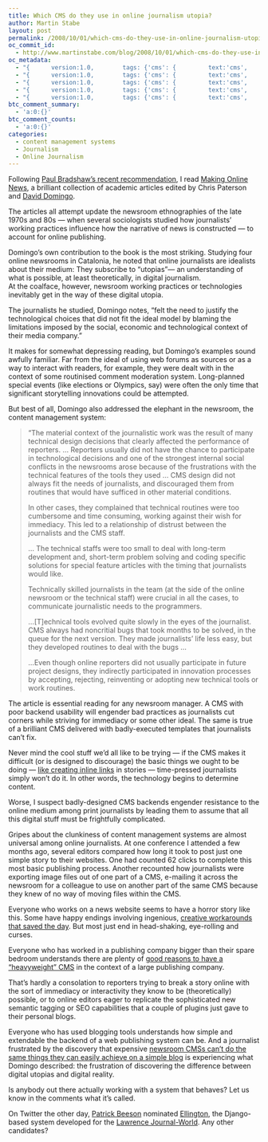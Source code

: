 ```yaml
---
title: Which CMS do they use in online journalism utopia?
author: Martin Stabe
layout: post
permalink: /2008/10/01/which-cms-do-they-use-in-online-journalism-utopia/
oc_commit_id:
  - http://www.martinstabe.com/blog/2008/10/01/which-cms-do-they-use-in-online-journalism-utopia/1222842157
oc_metadata:
  - "{		version:1.0,		tags: {'cms': {			text:'cms',			slug:'cms',			source:null,			bucketName:'current'		},'django': {			text:'django',			slug:'django',			source:null,			bucketName:'current'		},'ellington': {			text:'Ellington',			slug:'ellington',			source:null,			bucketName:'current'		}}	}"
  - "{		version:1.0,		tags: {'cms': {			text:'cms',			slug:'cms',			source:null,			bucketName:'current'		},'django': {			text:'django',			slug:'django',			source:null,			bucketName:'current'		},'ellington': {			text:'Ellington',			slug:'ellington',			source:null,			bucketName:'current'		}}	}"
  - "{		version:1.0,		tags: {'cms': {			text:'cms',			slug:'cms',			source:null,			bucketName:'current'		},'django': {			text:'django',			slug:'django',			source:null,			bucketName:'current'		},'ellington': {			text:'Ellington',			slug:'ellington',			source:null,			bucketName:'current'		}}	}"
  - "{		version:1.0,		tags: {'cms': {			text:'cms',			slug:'cms',			source:null,			bucketName:'current'		},'django': {			text:'django',			slug:'django',			source:null,			bucketName:'current'		},'ellington': {			text:'Ellington',			slug:'ellington',			source:null,			bucketName:'current'		}}	}"
  - "{		version:1.0,		tags: {'cms': {			text:'cms',			slug:'cms',			source:null,			bucketName:'current'		},'django': {			text:'django',			slug:'django',			source:null,			bucketName:'current'		},'ellington': {			text:'Ellington',			slug:'ellington',			source:null,			bucketName:'current'		}}	}"
btc_comment_summary:
  - 'a:0:{}'
btc_comment_counts:
  - 'a:0:{}'
categories:
  - content management systems
  - Journalism
  - Online Journalism
---
```

Following [Paul Bradshaw&rsquo;s recent recommendation][1], I read [Making Online News][2], a brilliant collection of academic articles edited by Chris Paterson and [David Domingo][3]. 

The articles all attempt update the newsroom ethnographies of the late 1970s and 80s — when several sociologists studied how journalists&#8217; working practices influence how the narrative of news is constructed — to account for online publishing.

Domingo&#8217;s own contribution to the book is the most striking. Studying four online newsrooms in Catalonia, he noted that online journalists are idealists about their medium: They subscribe to “utopias”— an understanding of what is possible, at least theoretically, in digital journalism.  
At the coalface, however, newsroom working practices or technologies inevitably get in the way of these digital utopia.

The journalists he studied, Domingo notes, “felt the need to justify the technological choices that did not fit the ideal model by blaming the limitations imposed by the social, economic and technological context of their media company.”

It makes for somewhat depressing reading, but Domingo&#8217;s examples sound awfully familiar. Far from the ideal of using web forums as sources or as a way to interact with readers, for example, they were dealt with in the context of some routinised comment moderation system. Long-planned special events (like elections or Olympics, say) were often the only time that significant storytelling innovations could be attempted.

But best of all, Domingo also addressed the elephant in the newsroom, the content management system:

> “The material context of the journalistic work was the result of many technical design decisions that clearly affected the performance of reporters. … Reporters usually did not have the chance to participate in technological decisions and one of the strongest internal social conflicts in the newsrooms arose because of the frustrations with the technical features of the tools they used … CMS design did not always fit the needs of journalists, and discouraged them from routines that would have sufficed in other material conditions. 
> 
> In other cases, they complained that technical routines were too cumbersome and time consuming, working against their wish for immediacy. This led to a relationship of distrust between the journalists and the CMS staff.
> 
> … The technical staffs were too small to deal with long-term development and, short-term problem solving and coding specific solutions for special feature articles with the timing that journalists would like. 
> 
> Technically skilled journalists in the team (at the side of the online newsroom or the technical staff) were crucial in all the cases, to communicate journalistic needs to the programmers.
> 
> …[T]echnical tools evolved quite slowly in the eyes of the journalist. CMS always had noncritial bugs that took months to be solved, in the queue for the next version. They made journalists’ life less easy, but they developed routines to deal with the bugs …
> 
> &#8230;Even though online reporters did not usually participate in future project designs, they indirectly participated in innovation processes by accepting, rejecting, reinventing or adopting new technical tools or work routines.

The article is essential reading for any newsroom manager. A CMS with poor backend usability will engender bad practices as journalists cut corners while striving for immediacy or some other ideal. The same is true of a brilliant CMS delivered with badly-executed templates that journalists can&#8217;t fix.

Never mind the cool stuff we&#8217;d all like to be trying — if the CMS makes it difficult (or is designed to discourage) the basic things we ought to be doing — [like creating inline links][4] in stories — time-pressed journalists simply won&#8217;t do it. In other words, the technology begins to determine content.

Worse, I suspect badly-designed CMS backends engender resistance to the online medium among print journalists by leading them to assume that all this digital stuff must be frightfully complicated.

Gripes about the clunkiness of content management systems are almost universal among online journalists. At one conference I attended a few months ago, several editors compared how long it took to post just one simple story to their websites. One had counted 62 clicks to complete this most basic publishing process. Another recounted how journalists were exporting image files out of one part of a CMS, e-mailing it across the newsroom for a colleague to use on another part of the same CMS because they knew of no way of moving files within the CMS.

Everyone who works on a news website seems to have a horror story like this. Some have happy endings involving ingenious, [creative workarounds that saved the day][5]. But most just end in head-shaking, eye-rolling and curses.

Everyone who has worked in a publishing company bigger than their spare bedroom understands there are plenty of [good reasons to have a &#8220;heavyweight&#8221; CMS][6] in the context of a large publishing company.

That&#8217;s hardly a consolation to reporters trying to break a story online with the sort of immediacy or interactivity they know to be (theoretically) possible, or to online editors eager to replicate the sophisticated new semantic tagging or SEO capabilities that a couple of plugins just gave to their personal blogs.

Everyone who has used blogging tools understands how simple and extendable the backend of a web publishing system can be. And a journalist frustrated by the discovery that expensive [newsroom CMSs can&#8217;t do the same things they can easily achieve on a simple blog][7] is experiencing what Domingo described: the frustration of discovering the difference between digital utopias and digital reality.

Is anybody out there actually working with a system that behaves? Let us know in the comments what it&#8217;s called.

On Twitter the other day, [Patrick Beeson][8] nominated [Ellington][9], the Django-based system developed for the [Lawrence Journal-World][10]. Any other candidates?

 [1]: http://onlinejournalismblog.com/2008/08/04/how-successful-bloggers-become-bureaucratized-too/
 [2]: http://www.makingonlinenews.net/
 [3]: http://dutopia.net/
 [4]: http://www.onemanandhisblog.com/archives/2008/09/nationals_fail_at_attribution.html
 [5]: http://www.martinstabe.com/blog/2007/02/09/dont-let-the-newsroom-cms-stifle-creativity/
 [6]: http://niksilver.com/2007/12/27/lightweight-versus-heavyweight-the-cost-is-in-the-management/
 [7]: http://www.martinstabe.com/blog/2007/10/29/why-cant-a-newspaper-cms-be-as-user-friendly-as-a-blog/
 [8]: http://patrickbeeson.com/
 [9]: http://www.ellingtoncms.com/
 [10]: http://www2.ljworld.com/